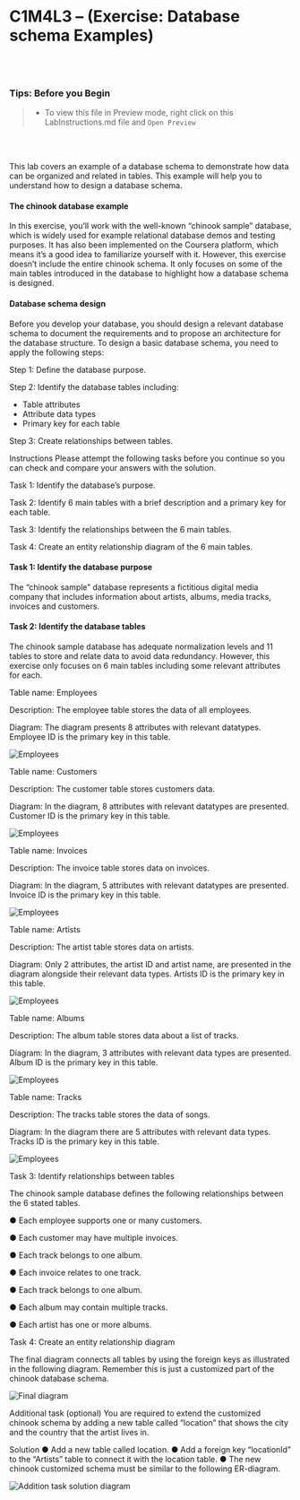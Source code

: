 # C1M4L3 – (Exercise: Database schema Examples)

<br><br>
 ### **Tips: Before you Begin**
> - To view this file in Preview mode, right click on this LabInstructions.md file and `Open Preview`

<br>
<br>

This lab covers an example of a database schema to demonstrate how data can be organized and related in tables. This example will help you to understand how to design a database schema.

#### The chinook database example
In this exercise, you’ll work with the well-known “chinook sample” database, which is widely used for example relational database demos and testing purposes. It has also been implemented on the Coursera platform, which means it’s a good idea to familiarize yourself with it. However, this exercise doesn’t include the entire chinook schema. It only focuses on some of the main tables introduced in the database to highlight how a database schema is designed.

#### Database schema design
Before you develop your database, you should design a relevant database schema to document the requirements and to propose an architecture for the database structure. To design a basic database schema, you need to apply the following steps:
 
Step 1: Define the database purpose. 

Step 2: Identify the database tables including:
* Table attributes
* Attribute data types
* Primary key for each table 

Step 3: Create relationships between tables.

Instructions
Please attempt the following tasks before you continue so you can check and compare your answers with the solution.

Task 1: Identify the database’s purpose. 

Task 2: Identify 6 main tables with a brief description and a primary key for each table. 

Task 3: Identify the relationships between the 6 main tables.

Task 4: Create an entity relationship diagram of the 6 main tables.

#### Task 1: Identify the database purpose
The “chinook sample” database represents a fictitious digital media company that includes information about artists, albums, media tracks, invoices and customers.

#### Task 2: Identify the database tables
The chinook sample database has adequate normalization levels and 11 tables to store and relate data to avoid data redundancy. However, this exercise only focuses on 6 main tables including some relevant attributes for each.


Table name: Employees

Description:  The employee table stores the data of all employees. 

Diagram: The diagram presents 8 attributes with relevant datatypes. Employee ID is the primary key in this table.	 

![Employees](DatabaseSchemaExamplesImages/Picture1.png)
 
Table name: Customers

Description: The customer table stores customers data. 

Diagram: In the diagram, 8 attributes with relevant datatypes are presented. Customer ID is the primary key in this table.	 

![Employees](DatabaseSchemaExamplesImages/Picture2.png)


Table name: Invoices

Description: The invoice table stores data on invoices. 

Diagram: In the diagram, 5 attributes with relevant datatypes are presented. Invoice ID is the primary key in this table.	 

![Employees](DatabaseSchemaExamplesImages/Picture3.png)
 

Table name: Artists

Description: The artist table stores data on artists. 

Diagram: Only 2 attributes, the artist ID and artist name, are presented in the diagram alongside their relevant data types. Artists ID is the primary key in this table.

![Employees](DatabaseSchemaExamplesImages/Picture4.png) 

Table name: Albums	

Description: The album table stores data about a list of tracks. 

Diagram: In the diagram, 3 attributes with relevant data types are presented. Album ID is the primary key in this table.

![Employees](DatabaseSchemaExamplesImages/Picture5.png)


Table name: Tracks

Description: The tracks table stores the data of songs. 

Diagram: In the diagram there are 5 attributes with relevant data types. Tracks ID is the primary key in this table.	 

![Employees](DatabaseSchemaExamplesImages/Picture6.png)

Task 3: Identify relationships between tables

The chinook sample database defines the following relationships between the 6 stated tables. 

●	Each employee supports one or many customers.

●	Each customer may have multiple invoices.

●	Each track belongs to one album.

●	Each invoice relates to one track.

●	Each track belongs to one album.

●	Each album may contain multiple tracks.

●	Each artist has one or more albums.

Task 4: Create an entity relationship diagram

The final diagram connects all tables by using the foreign keys as illustrated in the following diagram. Remember this is just a customized part of the chinook database schema. 

![Final diagram](DatabaseSchemaExamplesImages/Picture7.png)


Additional task (optional)
You are required to extend the customized chinook schema by adding a new table called “location” that shows the city and the country that the artist lives in. 

Solution
●	Add a new table called location. 
●	Add a foreign key “locationId” to the “Artists” table to connect it with the location table.
●	The new chinook customized schema must be similar to the following ER-diagram.

![Addition task solution diagram](DatabaseSchemaExamplesImages/Picture8.png)
